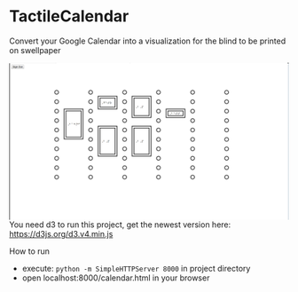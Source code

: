 # TactileCalendar
Convert your Google Calendar into a visualization for the blind to be printed on swellpaper

<img src="braillecalender.png" align="left" width="1000" >

You need d3 to run this project, get the newest version here: https://d3js.org/d3.v4.min.js

How to run
- execute: ```python -m SimpleHTTPServer 8000``` in project directory
- open localhost:8000/calendar.html in your browser

